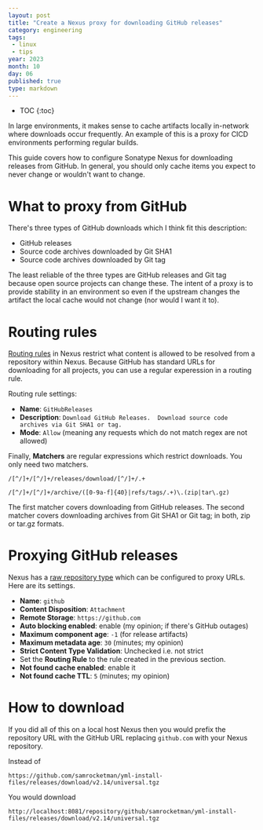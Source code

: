 ```yaml
---
layout: post
title: "Create a Nexus proxy for downloading GitHub releases"
category: engineering
tags:
 - linux
 - tips
year: 2023
month: 10
day: 06
published: true
type: markdown
---
```


* TOC
{:toc}

In large environments, it makes sense to cache artifacts locally in-network
where downloads occur frequently.  An example of this is a proxy for CICD
environments performing regular builds.

This guide covers how to configure Sonatype Nexus for downloading releases from
GitHub.  In general, you should only cache items you expect to never change or
wouldn't want to change.

# What to proxy from GitHub

There's three types of GitHub downloads which I think fit this description:

* GitHub releases
* Source code archives downloaded by Git SHA1
* Source code archives downloaded by Git tag

The least reliable of the three types are GitHub releases and Git tag because
open source projects can change these.  The intent of a proxy is to provide
stability in an environment so even if the upstream changes the artifact the
local cache would not change (nor would I want it to).

# Routing rules

[Routing rules][rr] in Nexus restrict what content is allowed to be resolved
from a repository within Nexus.  Because GitHub has standard URLs for
downloading for all projects, you can use a regular experession in a routing
rule.

Routing rule settings:

- **Name**: `GitHubReleases`
- **Description**: `Download GitHub Releases.  Download source code archives via
  Git SHA1 or tag.`
- **Mode**: `Allow` (meaning any requests which do not match regex are not
  allowed)

Finally, **Matchers** are regular expressions which restrict downloads.  You
only need two matchers.

```
/[^/]+/[^/]+/releases/download/[^/]+/.+

/[^/]+/[^/]+/archive/([0-9a-f]{40}|refs/tags/.+)\.(zip|tar\.gz)
```

The first matcher covers downloading from GitHub releases.  The second matcher
covers downloading archives from Git SHA1 or Git tag; in both, zip or tar.gz
formats.

# Proxying GitHub releases

Nexus has a [raw repository type][rp] which can be configured to proxy URLs.  Here are
its settings.

- **Name**: `github`
- **Content Disposition**: `Attachment`
- **Remote Storage**: `https://github.com`
- **Auto blocking enabled**: enable (my opinion; if there's GitHub outages)
- **Maximum component age**: `-1` (for release artifacts)
- **Maximum metadata age**: `30` (minutes; my opinion)
- **Strict Content Type Validation**: Unchecked i.e. not strict
- Set the **Routing Rule** to the rule created in the previous section.
- **Not found cache enabled**: enable it
- **Not found cache TTL**: `5` (minutes; my opinion)

# How to download

If you did all of this on a local host Nexus then you would prefix the
repository URL with the GitHub URL replacing `github.com` with your Nexus
repository.

Instead of

```
https://github.com/samrocketman/yml-install-files/releases/download/v2.14/universal.tgz
```

You would download

```
http://localhost:8081/repository/github/samrocketman/yml-install-files/releases/download/v2.14/universal.tgz
```

[rp]: https://help.sonatype.com/repomanager3/nexus-repository-administration/formats/raw-repositories
[rr]: https://help.sonatype.com/repomanager3/nexus-repository-administration/repository-management/routing-rules
